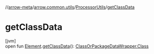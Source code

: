//[arrow-meta](../../../index.md)/[arrow.common.utils](../index.md)/[ProcessorUtils](index.md)/[getClassData](get-class-data.md)

# getClassData

[jvm]\
open fun [Element](https://docs.oracle.com/javase/8/docs/api/javax/lang/model/element/Element.html).[getClassData](get-class-data.md)(): [ClassOrPackageDataWrapper.Class](../-class-or-package-data-wrapper/-class/index.md)
